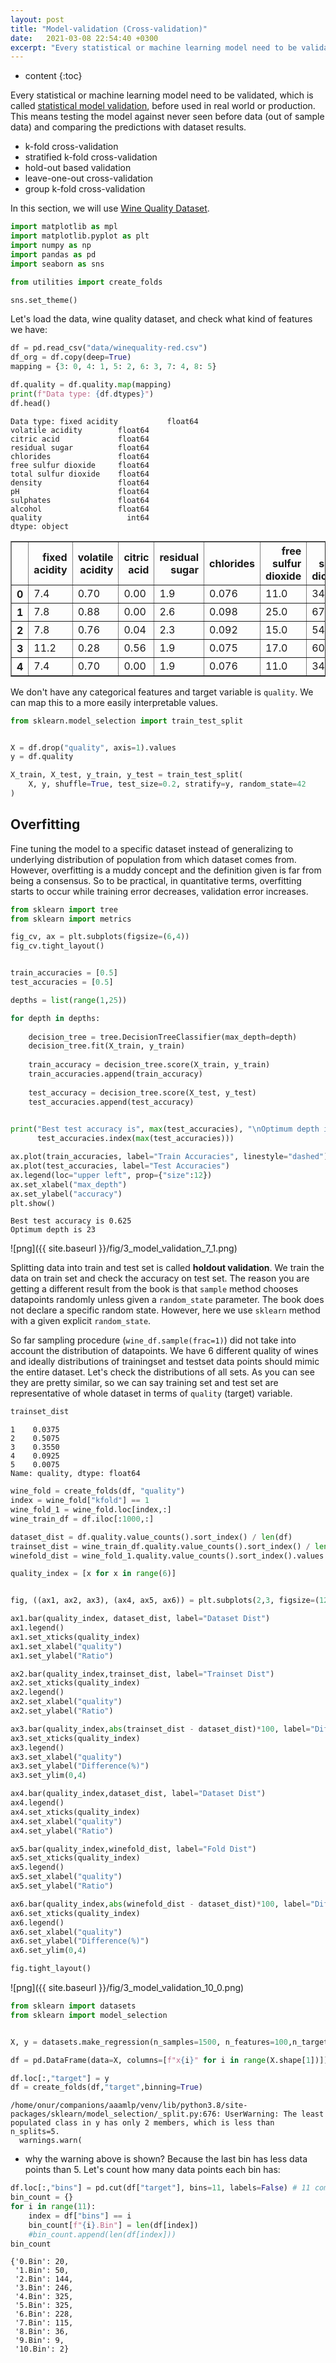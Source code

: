 ```yaml
---
layout: post
title: "Model-validation (Cross-validation)"
date:   2021-03-08 22:54:40 +0300
excerpt: "Every statistical or machine learning model need to be validated, which is called [statistical model validation](https://en.wikipedia.org/wiki/Statistical_model_validation), before used in real world or production. This means testing the model against never seen before data (out of sample data) and comparing the predictions with dataset results."
---
```


* content
{:toc}

Every statistical or machine learning model need to be validated, which is called [statistical model validation](https://en.wikipedia.org/wiki/Statistical_model_validation), before used in real world or production. This means testing the model against never seen before data (out of sample data) and comparing the predictions with dataset results. 

- k-fold cross-validation
- stratified k-fold cross-validation
- hold-out based validation
- leave-one-out cross-validation
- group k-fold cross-validation

In this section, we will use [Wine Quality Dataset](https://archive.ics.uci.edu/ml/datasets/wine+quality).


```python
import matplotlib as mpl
import matplotlib.pyplot as plt
import numpy as np
import pandas as pd
import seaborn as sns

from utilities import create_folds

sns.set_theme()

```

Let's load the data, wine quality dataset, and check what kind of features we have:


```python
df = pd.read_csv("data/winequality-red.csv")
df_org = df.copy(deep=True)
mapping = {3: 0, 4: 1, 5: 2, 6: 3, 7: 4, 8: 5}

df.quality = df.quality.map(mapping)
print(f"Data type: {df.dtypes}")
df.head()
```

    Data type: fixed acidity           float64
    volatile acidity        float64
    citric acid             float64
    residual sugar          float64
    chlorides               float64
    free sulfur dioxide     float64
    total sulfur dioxide    float64
    density                 float64
    pH                      float64
    sulphates               float64
    alcohol                 float64
    quality                   int64
    dtype: object





<div>
<style scoped>
    .dataframe tbody tr th:only-of-type {
        vertical-align: middle;
    }

    .dataframe tbody tr th {
        vertical-align: top;
    }

    .dataframe thead th {
        text-align: right;
    }
</style>
<table border="1" class="dataframe">
  <thead>
    <tr style="text-align: right;">
      <th></th>
      <th>fixed acidity</th>
      <th>volatile acidity</th>
      <th>citric acid</th>
      <th>residual sugar</th>
      <th>chlorides</th>
      <th>free sulfur dioxide</th>
      <th>total sulfur dioxide</th>
      <th>density</th>
      <th>pH</th>
      <th>sulphates</th>
      <th>alcohol</th>
      <th>quality</th>
    </tr>
  </thead>
  <tbody>
    <tr>
      <th>0</th>
      <td>7.4</td>
      <td>0.70</td>
      <td>0.00</td>
      <td>1.9</td>
      <td>0.076</td>
      <td>11.0</td>
      <td>34.0</td>
      <td>0.9978</td>
      <td>3.51</td>
      <td>0.56</td>
      <td>9.4</td>
      <td>2</td>
    </tr>
    <tr>
      <th>1</th>
      <td>7.8</td>
      <td>0.88</td>
      <td>0.00</td>
      <td>2.6</td>
      <td>0.098</td>
      <td>25.0</td>
      <td>67.0</td>
      <td>0.9968</td>
      <td>3.20</td>
      <td>0.68</td>
      <td>9.8</td>
      <td>2</td>
    </tr>
    <tr>
      <th>2</th>
      <td>7.8</td>
      <td>0.76</td>
      <td>0.04</td>
      <td>2.3</td>
      <td>0.092</td>
      <td>15.0</td>
      <td>54.0</td>
      <td>0.9970</td>
      <td>3.26</td>
      <td>0.65</td>
      <td>9.8</td>
      <td>2</td>
    </tr>
    <tr>
      <th>3</th>
      <td>11.2</td>
      <td>0.28</td>
      <td>0.56</td>
      <td>1.9</td>
      <td>0.075</td>
      <td>17.0</td>
      <td>60.0</td>
      <td>0.9980</td>
      <td>3.16</td>
      <td>0.58</td>
      <td>9.8</td>
      <td>3</td>
    </tr>
    <tr>
      <th>4</th>
      <td>7.4</td>
      <td>0.70</td>
      <td>0.00</td>
      <td>1.9</td>
      <td>0.076</td>
      <td>11.0</td>
      <td>34.0</td>
      <td>0.9978</td>
      <td>3.51</td>
      <td>0.56</td>
      <td>9.4</td>
      <td>2</td>
    </tr>
  </tbody>
</table>
</div>



We don't have any categorical features and target variable is `quality`. We can map this to a more easily interpretable values.


```python
from sklearn.model_selection import train_test_split


X = df.drop("quality", axis=1).values
y = df.quality

X_train, X_test, y_train, y_test = train_test_split(
    X, y, shuffle=True, test_size=0.2, stratify=y, random_state=42
)

```

## Overfitting

Fine tuning the model to a specific dataset instead of generalizing to underlying distribution of population from which dataset comes from. However, overfitting is a muddy concept and the definition given is far from being a consensus. So to be practical, in quantitative terms, overfitting starts to occur while training error decreases, validation error increases.


```python
from sklearn import tree
from sklearn import metrics

fig_cv, ax = plt.subplots(figsize=(6,4))
fig_cv.tight_layout()


train_accuracies = [0.5]
test_accuracies = [0.5]

depths = list(range(1,25))

for depth in depths:
    
    decision_tree = tree.DecisionTreeClassifier(max_depth=depth)
    decision_tree.fit(X_train, y_train)
    
    train_accuracy = decision_tree.score(X_train, y_train)
    train_accuracies.append(train_accuracy)
    
    test_accuracy = decision_tree.score(X_test, y_test)
    test_accuracies.append(test_accuracy)
    

print("Best test accuracy is", max(test_accuracies), "\nOptimum depth is",
      test_accuracies.index(max(test_accuracies)))

ax.plot(train_accuracies, label="Train Accuracies", linestyle="dashed")
ax.plot(test_accuracies, label="Test Accuracies")
ax.legend(loc="upper left", prop={"size":12})
ax.set_xlabel("max_depth")
ax.set_ylabel("accuracy")
plt.show()
```

    Best test accuracy is 0.625 
    Optimum depth is 23



    
![png]({{ site.baseurl }}/fig/3_model_validation_7_1.png)
    


Splitting data into train and test set is called **holdout validation**. We train the data on train set and check the accuracy on test set. The reason you are getting a different result from the book is that `sample` method chooses datapoints randomly unless given a `random_state` parameter. The book does not declare a specific random state. However, here we use `sklearn` method with a given explicit `random_state`.

So far sampling procedure (`wine_df.sample(frac=1)`) did not take into account the distribution of datapoints. We have 6 different quality of wines and ideally distributions of trainingset and testset data points should mimic the entire dataset. Let's check the distributions of all sets. As you can see they are pretty similar, so we can say training set and test set are representative of whole dataset in terms of `quality` (target) variable.


```python
trainset_dist
```




    1    0.0375
    2    0.5075
    3    0.3550
    4    0.0925
    5    0.0075
    Name: quality, dtype: float64




```python
wine_fold = create_folds(df, "quality")
index = wine_fold["kfold"] == 1
wine_fold_1 = wine_fold.loc[index,:]
wine_train_df = df.iloc[:1000,:]

dataset_dist = df.quality.value_counts().sort_index() / len(df)
trainset_dist = wine_train_df.quality.value_counts().sort_index() / len(wine_train_df)
winefold_dist = wine_fold_1.quality.value_counts().sort_index().values / len(wine_fold_1)

quality_index = [x for x in range(6)]


fig, ((ax1, ax2, ax3), (ax4, ax5, ax6)) = plt.subplots(2,3, figsize=(12,8))

ax1.bar(quality_index, dataset_dist, label="Dataset Dist")
ax1.legend()
ax1.set_xticks(quality_index)
ax1.set_xlabel("quality")
ax1.set_ylabel("Ratio")

ax2.bar(quality_index,trainset_dist, label="Trainset Dist")
ax2.set_xticks(quality_index)
ax2.legend()
ax2.set_xlabel("quality")
ax2.set_ylabel("Ratio")

ax3.bar(quality_index,abs(trainset_dist - dataset_dist)*100, label="Difference", color="red")
ax3.set_xticks(quality_index)
ax3.legend()
ax3.set_xlabel("quality")
ax3.set_ylabel("Difference(%)")
ax3.set_ylim(0,4)

ax4.bar(quality_index,dataset_dist, label="Dataset Dist")
ax4.legend()
ax4.set_xticks(quality_index)
ax4.set_xlabel("quality")
ax4.set_ylabel("Ratio")

ax5.bar(quality_index,winefold_dist, label="Fold Dist")
ax5.set_xticks(quality_index)
ax5.legend()
ax5.set_xlabel("quality")
ax5.set_ylabel("Ratio")

ax6.bar(quality_index,abs(winefold_dist - dataset_dist)*100, label="Difference", color="red")
ax6.set_xticks(quality_index)
ax6.legend()
ax6.set_xlabel("quality")
ax6.set_ylabel("Difference(%)")
ax6.set_ylim(0,4)

fig.tight_layout()
```


    
![png]({{ site.baseurl }}/fig/3_model_validation_10_0.png)
    



```python
from sklearn import datasets
from sklearn import model_selection


X, y = datasets.make_regression(n_samples=1500, n_features=100,n_targets=1, random_state=40)

df = pd.DataFrame(data=X, columns=[f"x{i}" for i in range(X.shape[1])])

df.loc[:,"target"] = y
df = create_folds(df,"target",binning=True)

```

    /home/onur/companions/aaamlp/venv/lib/python3.8/site-packages/sklearn/model_selection/_split.py:676: UserWarning: The least populated class in y has only 2 members, which is less than n_splits=5.
      warnings.warn(


- why the warning above  is shown? Because the last bin has less data points than 5. Let's count how many data points each bin has:


```python
df.loc[:,"bins"] = pd.cut(df["target"], bins=11, labels=False) # 11 comes from Sturge's law
bin_count = {}
for i in range(11):
    index = df["bins"] == i
    bin_count[f"{i}.Bin"] = len(df[index])
    #bin_count.append(len(df[index]))
bin_count
```




    {'0.Bin': 20,
     '1.Bin': 50,
     '2.Bin': 144,
     '3.Bin': 246,
     '4.Bin': 325,
     '5.Bin': 325,
     '6.Bin': 228,
     '7.Bin': 115,
     '8.Bin': 36,
     '9.Bin': 9,
     '10.Bin': 2}


